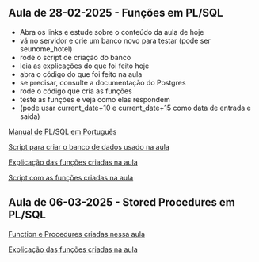 ## Aula de 28-02-2025 - Funções em PL/SQL

- Abra os links e estude sobre o conteúdo da aula de hoje
- vá no servidor e crie um banco novo para testar (pode ser seunome_hotel)
- rode o script de criação do banco
- leia as explicações do que foi feito hoje
- abra o código do que foi feito na aula
- se precisar, consulte a documentação do Postgres
- rode o código que cria as funções
- teste as funções e veja como elas respondem
- (pode usar current_date+10 e current_date+15 como data de entrada e saída)

[Manual de PL/SQL em Português](https://halleyoliv.gitlab.io/pgdocptbr/plpgsql-structure.html)

[Script para criar o banco de dados usado na aula](https://github.com/profcarlos-senai/aulas_bd_tds2024/blob/main/hotel_dados.sql)

[Explicação das funções criadas na aula](https://chatgpt.com/share/67c234c0-07a4-8001-9c03-218980f57cee)

[Script com as funções criadas na aula](https://github.com/profcarlos-senai/aulas_bd_tds2024/blob/main/hotel_functions.sql)


## Aula de 06-03-2025 - Stored Procedures em PL/SQL

[Function e Procedures criadas nessa aula](https://github.com/profcarlos-senai/aulas_bd_tds2024/blob/main/hotel_procedures.sql)

[Explicação das funções criadas na aula](https://chatgpt.com/c/67c9ef14-e414-8001-adcc-737a2ec40482)


